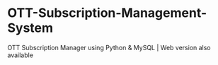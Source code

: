 # OTT-Subscription-Management-System
OTT Subscription Manager using Python &amp; MySQL | Web version also available
